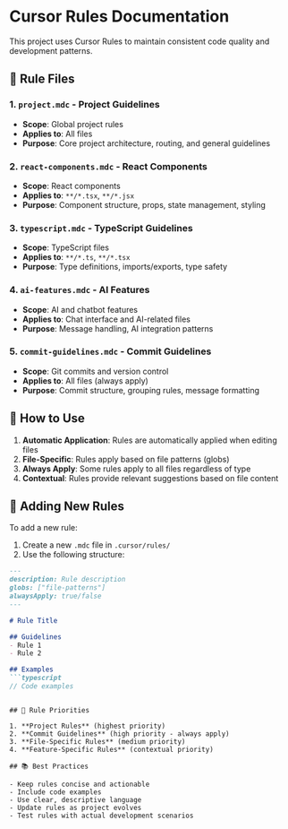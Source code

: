 # Cursor Rules Documentation

This project uses Cursor Rules to maintain consistent code quality and development patterns.

## 📁 Rule Files

### 1. `project.mdc` - Project Guidelines
- **Scope**: Global project rules
- **Applies to**: All files
- **Purpose**: Core project architecture, routing, and general guidelines

### 2. `react-components.mdc` - React Components
- **Scope**: React components
- **Applies to**: `**/*.tsx`, `**/*.jsx`
- **Purpose**: Component structure, props, state management, styling

### 3. `typescript.mdc` - TypeScript Guidelines
- **Scope**: TypeScript files
- **Applies to**: `**/*.ts`, `**/*.tsx`
- **Purpose**: Type definitions, imports/exports, type safety

### 4. `ai-features.mdc` - AI Features
- **Scope**: AI and chatbot features
- **Applies to**: Chat interface and AI-related files
- **Purpose**: Message handling, AI integration patterns

### 5. `commit-guidelines.mdc` - Commit Guidelines
- **Scope**: Git commits and version control
- **Applies to**: All files (always apply)
- **Purpose**: Commit structure, grouping rules, message formatting

## 🎯 How to Use

1. **Automatic Application**: Rules are automatically applied when editing files
2. **File-Specific**: Rules apply based on file patterns (globs)
3. **Always Apply**: Some rules apply to all files regardless of type
4. **Contextual**: Rules provide relevant suggestions based on file content

## 📝 Adding New Rules

To add a new rule:

1. Create a new `.mdc` file in `.cursor/rules/`
2. Use the following structure:
```markdown
---
description: Rule description
globs: ["file-patterns"]
alwaysApply: true/false
---

# Rule Title

## Guidelines
- Rule 1
- Rule 2

## Examples
```typescript
// Code examples
```
```

## 🔧 Rule Priorities

1. **Project Rules** (highest priority)
2. **Commit Guidelines** (high priority - always apply)
3. **File-Specific Rules** (medium priority)
4. **Feature-Specific Rules** (contextual priority)

## 📚 Best Practices

- Keep rules concise and actionable
- Include code examples
- Use clear, descriptive language
- Update rules as project evolves
- Test rules with actual development scenarios 